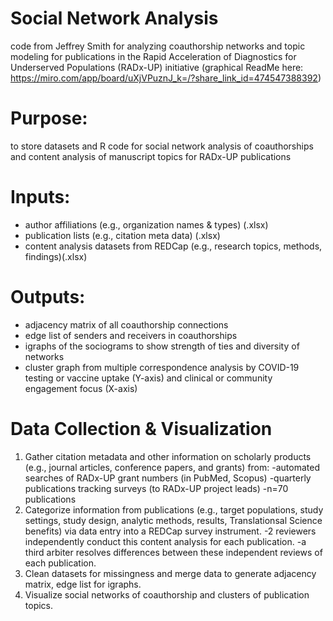 # Social Network Analysis
code from Jeffrey Smith for analyzing coauthorship networks and topic modeling for publications in the Rapid Acceleration of Diagnostics for Underserved Populations (RADx-UP) initiative
(graphical ReadMe here: https://miro.com/app/board/uXjVPuznJ_k=/?share_link_id=474547388392)

# Purpose:
to store datasets and R code for social network analysis of coauthorships and content analysis of manuscript topics for RADx-UP publications

# Inputs:
  + author affiliations (e.g., organization names & types) (.xlsx)
  + publication lists (e.g., citation meta data) (.xlsx)
  + content analysis datasets from REDCap (e.g., research topics, methods, findings)(.xlsx)

# Outputs:
  + adjacency matrix of all coauthorship connections
  + edge list of senders and receivers in coauthorships
  + igraphs of the sociograms to show strength of ties and diversity of networks
  + cluster graph from multiple correspondence analysis by COVID-19 testing or vaccine uptake (Y-axis) and clinical or community engagement focus (X-axis)

# Data Collection & Visualization
1. Gather citation metadata and other information on scholarly products (e.g., journal articles, conference papers, and grants) from:
  -automated searches of RADx-UP grant numbers (in PubMed, Scopus) 
  -quarterly publications tracking surveys (to RADx-UP project leads)
  -n=70 publications
2. Categorize information from publications (e.g., target populations, study settings, study design, analytic methods, results, Translationsal Science benefits) via data entry into a REDCap survey instrument.
  -2 reviewers independently conduct this content analysis for each publication.
  -a third arbiter resolves differences between these independent reviews of each publication.
3. Clean datasets for missingness and merge data to generate adjacency matrix, edge list for igraphs.
4. Visualize social networks of coauthorship and clusters of publication topics.   
